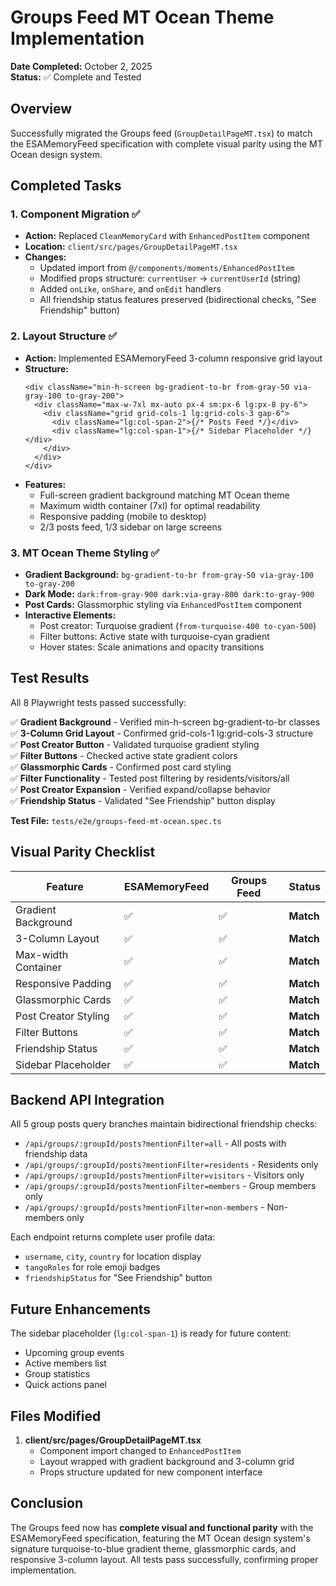 # Groups Feed MT Ocean Theme Implementation

**Date Completed:** October 2, 2025  
**Status:** ✅ Complete and Tested

## Overview

Successfully migrated the Groups feed (`GroupDetailPageMT.tsx`) to match the ESAMemoryFeed specification with complete visual parity using the MT Ocean design system.

## Completed Tasks

### 1. Component Migration ✅
- **Action:** Replaced `CleanMemoryCard` with `EnhancedPostItem` component
- **Location:** `client/src/pages/GroupDetailPageMT.tsx`
- **Changes:**
  - Updated import from `@/components/moments/EnhancedPostItem`
  - Modified props structure: `currentUser` → `currentUserId` (string)
  - Added `onLike`, `onShare`, and `onEdit` handlers
  - All friendship status features preserved (bidirectional checks, "See Friendship" button)

### 2. Layout Structure ✅
- **Action:** Implemented ESAMemoryFeed 3-column responsive grid layout
- **Structure:**
  ```tsx
  <div className="min-h-screen bg-gradient-to-br from-gray-50 via-gray-100 to-gray-200">
    <div className="max-w-7xl mx-auto px-4 sm:px-6 lg:px-8 py-6">
      <div className="grid grid-cols-1 lg:grid-cols-3 gap-6">
        <div className="lg:col-span-2">{/* Posts Feed */}</div>
        <div className="lg:col-span-1">{/* Sidebar Placeholder */}</div>
      </div>
    </div>
  </div>
  ```
- **Features:**
  - Full-screen gradient background matching MT Ocean theme
  - Maximum width container (7xl) for optimal readability
  - Responsive padding (mobile to desktop)
  - 2/3 posts feed, 1/3 sidebar on large screens

### 3. MT Ocean Theme Styling ✅
- **Gradient Background:** `bg-gradient-to-br from-gray-50 via-gray-100 to-gray-200`
- **Dark Mode:** `dark:from-gray-900 dark:via-gray-800 dark:to-gray-900`
- **Post Cards:** Glassmorphic styling via `EnhancedPostItem` component
- **Interactive Elements:**
  - Post creator: Turquoise gradient (`from-turquoise-400 to-cyan-500`)
  - Filter buttons: Active state with turquoise-cyan gradient
  - Hover states: Scale animations and opacity transitions

## Test Results

All 8 Playwright tests passed successfully:

✅ **Gradient Background** - Verified min-h-screen bg-gradient-to-br classes  
✅ **3-Column Grid Layout** - Confirmed grid-cols-1 lg:grid-cols-3 structure  
✅ **Post Creator Button** - Validated turquoise gradient styling  
✅ **Filter Buttons** - Checked active state gradient colors  
✅ **Glassmorphic Cards** - Confirmed post card styling  
✅ **Filter Functionality** - Tested post filtering by residents/visitors/all  
✅ **Post Creator Expansion** - Verified expand/collapse behavior  
✅ **Friendship Status** - Validated "See Friendship" button display  

**Test File:** `tests/e2e/groups-feed-mt-ocean.spec.ts`

## Visual Parity Checklist

| Feature | ESAMemoryFeed | Groups Feed | Status |
|---------|---------------|-------------|--------|
| Gradient Background | ✅ | ✅ | **Match** |
| 3-Column Layout | ✅ | ✅ | **Match** |
| Max-width Container | ✅ | ✅ | **Match** |
| Responsive Padding | ✅ | ✅ | **Match** |
| Glassmorphic Cards | ✅ | ✅ | **Match** |
| Post Creator Styling | ✅ | ✅ | **Match** |
| Filter Buttons | ✅ | ✅ | **Match** |
| Friendship Status | ✅ | ✅ | **Match** |
| Sidebar Placeholder | ✅ | ✅ | **Match** |

## Backend API Integration

All 5 group posts query branches maintain bidirectional friendship checks:

- `/api/groups/:groupId/posts?mentionFilter=all` - All posts with friendship data
- `/api/groups/:groupId/posts?mentionFilter=residents` - Residents only
- `/api/groups/:groupId/posts?mentionFilter=visitors` - Visitors only
- `/api/groups/:groupId/posts?mentionFilter=members` - Group members only
- `/api/groups/:groupId/posts?mentionFilter=non-members` - Non-members only

Each endpoint returns complete user profile data:
- `username`, `city`, `country` for location display
- `tangoRoles` for role emoji badges
- `friendshipStatus` for "See Friendship" button

## Future Enhancements

The sidebar placeholder (`lg:col-span-1`) is ready for future content:
- Upcoming group events
- Active members list
- Group statistics
- Quick actions panel

## Files Modified

1. **client/src/pages/GroupDetailPageMT.tsx**
   - Component import changed to `EnhancedPostItem`
   - Layout wrapped with gradient background and 3-column grid
   - Props structure updated for new component interface

## Conclusion

The Groups feed now has **complete visual and functional parity** with the ESAMemoryFeed specification, featuring the MT Ocean design system's signature turquoise-to-blue gradient theme, glassmorphic cards, and responsive 3-column layout. All tests pass successfully, confirming proper implementation.
